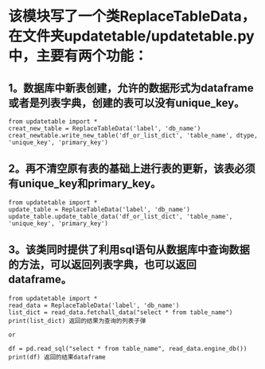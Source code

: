 # 该模块写了一个类ReplaceTableData，在文件夹updatetable/updatetable.py中，主要有两个功能：

## 1。数据库中新表创建，允许的数据形式为dataframe或者是列表字典，创建的表可以没有unique_key。

    from updatetable import *
    creat_new_table = ReplaceTableData('label', 'db_name')
    creat_newtable.write_new_table('df_or_list_dict', 'table_name', dtype, 'unique_key', 'primary_key')


## 2。再不清空原有表的基础上进行表的更新，该表必须有unique_key和primary_key。

    from updatetable import *
    update_table = ReplaceTableData('label', 'db_name')
    update_table.update_table_data('df_or_list_dict', 'table_name', 'unique_key', 'primary_key')

## 3。该类同时提供了利用sql语句从数据库中查询数据的方法，可以返回列表字典，也可以返回dataframe。

    from updatetable import *
    read_data = ReplaceTableData('label', 'db_name')
    list_dict = read_data.fetchall_data("select * from table_name")
    print(list_dict) 返回的结果为查询的列表子弹

    or

    df = pd.read_sql("select * from table_name", read_data.engine_db())
    print(df) 返回的结果dataframe
